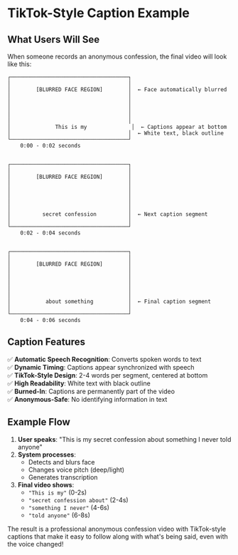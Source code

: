 # TikTok-Style Caption Example

## What Users Will See

When someone records an anonymous confession, the final video will look like this:

```
┌─────────────────────────────────────┐
│                                     │
│        [BLURRED FACE REGION]        │  ← Face automatically blurred
│                                     │
│                                     │
│                                     │
│                                     │
│                                     │
│              This is my              │  ← Captions appear at bottom
│                                     │  ← White text, black outline
└─────────────────────────────────────┘
    0:00 - 0:02 seconds


┌─────────────────────────────────────┐
│                                     │
│        [BLURRED FACE REGION]        │
│                                     │
│                                     │
│                                     │
│                                     │
│                                     │
│          secret confession          │  ← Next caption segment
│                                     │
└─────────────────────────────────────┘
    0:02 - 0:04 seconds


┌─────────────────────────────────────┐
│                                     │
│        [BLURRED FACE REGION]        │
│                                     │
│                                     │
│                                     │
│                                     │
│                                     │
│           about something           │  ← Final caption segment
│                                     │
└─────────────────────────────────────┘
    0:04 - 0:06 seconds
```

## Caption Features

✅ **Automatic Speech Recognition**: Converts spoken words to text  
✅ **Dynamic Timing**: Captions appear synchronized with speech  
✅ **TikTok-Style Design**: 2-4 words per segment, centered at bottom  
✅ **High Readability**: White text with black outline  
✅ **Burned-In**: Captions are permanently part of the video  
✅ **Anonymous-Safe**: No identifying information in text  

## Example Flow

1. **User speaks**: "This is my secret confession about something I never told anyone"
2. **System processes**: 
   - Detects and blurs face
   - Changes voice pitch (deep/light)
   - Generates transcription
3. **Final video shows**:
   - `"This is my"` (0-2s)
   - `"secret confession about"` (2-4s) 
   - `"something I never"` (4-6s)
   - `"told anyone"` (6-8s)

The result is a professional anonymous confession video with TikTok-style captions that make it easy to follow along with what's being said, even with the voice changed!
